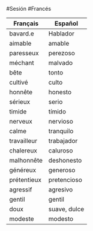 #Sesión #Francés

| Français    | Español      |
| ----------- | ------------ |
| bavard.e    | Hablador     |
| aimable     | amable       |
| paresseux   | perezoso     |
| méchant     | malvado      |
| bête        | tonto        |
| cultivé     | culto        |
| honnête     | honesto      |
| sérieux     | serio        |
| timide      | tímido       |
| nerveux     | nervioso     |
| calme       | tranquilo    |
| travailleur | trabajador   |
| chalereux   | caluroso     |
| malhonnête  | deshonesto   |
| généreux    | generoso     |
| prétentieux | pretencioso  |
| agressif    | agresivo     |
| gentil      | gentil       |
| doux        | suave, dulce |
| modeste     | modesto      |
